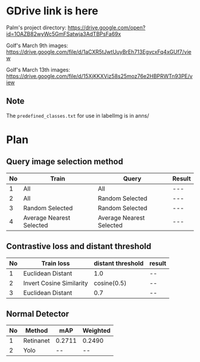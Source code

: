 # GDrive link is here
Palm's project directory: https://drive.google.com/open?id=1OAZB82wyWc5GmFSatwja3AdTBPsFa69x

Golf's March 9th images: https://drive.google.com/file/d/1aCXR5tJwtUuyBrEh713EgvcxFq4xGUf7/view

Golf's March 13th images: https://drive.google.com/file/d/15XjKKXViz58s25moz76e2HBPRWTn93PE/view

## Note
The `predefined_classes.txt` for use in labelImg is in anns/

# Plan
## Query image selection method
|No|Train|Query|Result|
|---|---|---|---|
|1|All|All|---|
|2|All|Random Selected|---|
|3|Random Selected|Random Selected|---|
|4|Average Nearest Selected|Average Nearest Selected|---|

## Contrastive loss and distant threshold
|No|Train loss|distant threshold|result|
|---|---|---|---|
|1|Euclidean Distant|1.0|--|
|2|Invert Cosine Similarity|cosine(0.5)|--|
|3|Euclidean Distant|0.7|--|

## Normal Detector
|No|Method|mAP|Weighted|
|---|---|---|---|
|1|Retinanet|0.2711|0.2490|
|2|Yolo|--|--|
